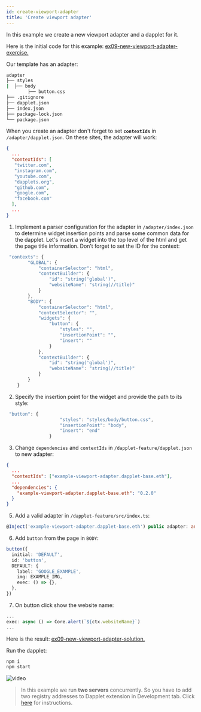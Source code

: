 ```yaml
---
id: create-viewport-adapter
title: 'Create viewport adapter'
---
```


In this example we create a new viewport adapter and a dapplet for it.

Here is the initial code for this example: [ex09-new-viewport-adapter-exercise.](https://github.com/dapplets/dapplet-template/tree/ex09-new-viewport-adapter-exercise)

Our template has an adapter:

```bash
adapter
├── styles
|  ├── body
        ├── button.css
├── .gitignore
├── dapplet.json
├── index.json
├── package-lock.json
└── package.json
```

When you create an adapter don't forget to set **`contextIds`** in `/adapter/dapplet.json`. On these sites, the adapter will work:

```json
{
  ...
  "contextIds": [
   "twitter.com",
   "instagram.com",
   "youtube.com",
   "dapplets.org",
   "github.com",
   "google.com",
   "facebook.com"
  ],
  ...
}
```

1. Implement a parser configuration for the adapter in `/adapter/index.json` to determine widget insertion points and parse some common data for the dapplet. Let's insert a widget into the top level of the html and get the page title information. Don’t forget to set the ID for the context:

```ts
 "contexts": {
        "GLOBAL": {
            "containerSelector": "html",
            "contextBuilder": {
                "id": "string('global')",
                "websiteName": "string(//title)"
            }
        },
        "BODY": {
            "containerSelector": "html",
            "contextSelector": "",
            "widgets": {
                "button": {
                    "styles": "",
                    "insertionPoint": "",
                    "insert": ""
                }
            },
            "contextBuilder": {
                "id": "string('global')",
                "websiteName": "string(//title)"
            }
        }
    }
```

2. Specify the insertion point for the widget and provide the path to its style:

```typescript
 "button": {
                    "styles": "styles/body/button.css",
                    "insertionPoint": "body",
                    "insert": "end"
                }
```

3. Change `dependencies` and `contextIds` in `/dapplet-feature/dapplet.json` to new adapter:

```json
{
  ...
  "contextIds": ["example-viewport-adapter.dapplet-base.eth"],
  ...
  "dependencies": {
    "example-viewport-adapter.dapplet-base.eth": "0.2.0"
  }
}
```

5. Add a valid adapter in `/dapplet-feature/src/index.ts`:

```ts
@Inject('example-viewport-adapter.dapplet-base.eth') public adapter: any;
```

6. Add `button` from the page in `BODY`:

```ts
button({
  initial: 'DEFAULT',
  id: 'button',
  DEFAULT: {
    label: 'GOOGLE_EXAMPLE',
    img: EXAMPLE_IMG,
    exec: () => {},
  },
})
```

7. On button click show the website name:

```ts
...
exec: async () => Core.alert(`${ctx.websiteName}`)
...
```

Here is the result: [ex09-new-viewport-adapter-solution.](https://github.com/dapplets/dapplet-template/tree/ex09-new-viewport-adapter-solution)

Run the dapplet:

```bash
npm i
npm start
```

![video](/video/ex_9.gif)

> In this example we run **two servers** concurrently. So you have to add two registry addresses to Dapplet extension in Development tab. Click [here](/docs/get-started#11-connect-the-development-server-to-dapplet-extension) for instructions.
